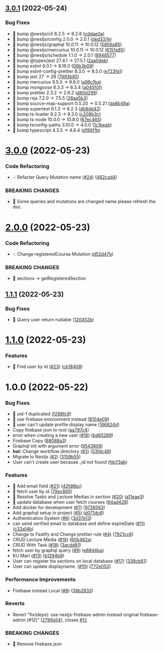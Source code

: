 ## [3.0.1](https://github.com/KUTask/backend/compare/v3.0.0...v3.0.1) (2022-05-24)


### Bug Fixes

* 🐛 bump @nestjs/cli 8.2.5 -> 8.2.6 ([cddae0a](https://github.com/KUTask/backend/commit/cddae0aada07ebfaf32a90d983e8e98a6f22633b))
* 🐛 bump @nestjs/config 2.0.0 -> 2.0.1 ([ded337e](https://github.com/KUTask/backend/commit/ded337e99cfb18f8142e8be97d840d0371040e90))
* 🐛 bump @nestjs/graphql 10.0.11 -> 10.0.12 ([5806a85](https://github.com/KUTask/backend/commit/5806a85501e0da8db7ddecac8d4b62e09d910eb5))
* 🐛 bump @nestjs/mercurius 10.0.11 -> 10.0.12 ([6151e85](https://github.com/KUTask/backend/commit/6151e85bf3d96aed04193d0a9be6f47210201358))
* 🐛 bump @nestjs/schedule 1.1.0 -> 2.0.1 ([8948577](https://github.com/KUTask/backend/commit/8948577902349e3f1e0c50d1058dfd719fcbe85c))
* 🐛 bump @types/jest 27.4.1 -> 27.5.1 ([2aa0deb](https://github.com/KUTask/backend/commit/2aa0deba9692f75423725af8817691c52ffb85b4))
* 🐛 bump eslint 8.0.1 -> 8.16.0 ([06b3b09](https://github.com/KUTask/backend/commit/06b3b09e0c12a125e431701e86fb92b2dbd6609e))
* 🐛 bump eslint-config-prettier 8.3.0 -> 8.5.0 ([e723fa1](https://github.com/KUTask/backend/commit/e723fa1c0f120f1c6e57309deeb23715aea6d6b0))
* 🐛 bump jest 27 -> 28 ([7993b95](https://github.com/KUTask/backend/commit/7993b95d65fb9e1fb11e34a6f3cf1f504a332f20))
* 🐛 bump mercurius 9.5.0 -> 9.6.0 ([a98c1ba](https://github.com/KUTask/backend/commit/a98c1ba5a2b3c3ffc0893459597c86d7891cb524))
* 🐛 bump mongoose 6.3.3 -> 6.3.4 ([a045f0f](https://github.com/KUTask/backend/commit/a045f0fb0fbdee0c0870af8ae49e7546fef161e6))
* 🐛 bump prettier 2.3.2 -> 2.6.2 ([d80d299](https://github.com/KUTask/backend/commit/d80d299d6d20c7d56cb04c57871869a156e38621))
* 🐛 bump rxjs 7.2.0 -> 7.5.5 ([26aa5b3](https://github.com/KUTask/backend/commit/26aa5b36b14a9b6cb79bfedd544ddf1c399cc83d))
* 🐛 bump source-map-support 0.5.20 -> 0.5.21 ([da8b49a](https://github.com/KUTask/backend/commit/da8b49a7b9427559dcc58efbd83b337a3f8f864f))
* 🐛 bump supertest 6.1.3 -> 6.2.3 ([db8dd42](https://github.com/KUTask/backend/commit/db8dd4265c4848dbbc58d94dcc698b8684203fd9))
* 🐛 bump ts-loader 9.2.3 -> 9.3.0 ([c208b3c](https://github.com/KUTask/backend/commit/c208b3c49f0018355a9364be9091a85af594be9d))
* 🐛 bump ts-node 10.0.0 -> 10.8.0 ([67ec465](https://github.com/KUTask/backend/commit/67ec465522e131184c8f70aa18ea9b7b3fed8d99))
* 🐛 bump tsconfig-paths 3.10.0 -> 4.0.0 ([1c1beab](https://github.com/KUTask/backend/commit/1c1beaba0c5849a815951c8d0127bfe66e8680f2))
* 🐛 bump typescript 4.3.5 -> 4.6.4 ([d166f1b](https://github.com/KUTask/backend/commit/d166f1b380096e8fe4938f3fe2d274bcc4ee3c45))

# [3.0.0](https://github.com/KUTask/backend/compare/v2.0.0...v3.0.0) (2022-05-23)


### Code Refactoring

* 💡 Refacter Query Mutation name ([#24](https://github.com/KUTask/backend/issues/24)) ([462cad4](https://github.com/KUTask/backend/commit/462cad477a39b01fcdf8f014f27bf54a4411a175))


### BREAKING CHANGES

* 🧨 Some queries and mutations are changed name please refresh the doc.

# [2.0.0](https://github.com/KUTask/backend/compare/v1.1.1...v2.0.0) (2022-05-23)


### Code Refactoring

* 💡 Change registeredCourse Mutation ([d52d47b](https://github.com/KUTask/backend/commit/d52d47ba86a3395ee33dcf9dbb89f67515255198))


### BREAKING CHANGES

* 🧨 sections -> getRegisteredSection

## [1.1.1](https://github.com/KUTask/backend/compare/v1.1.0...v1.1.1) (2022-05-23)


### Bug Fixes

* 🐛 Query user return nullable ([120452b](https://github.com/KUTask/backend/commit/120452b73d216b304d9b60c1334be02d2d55fdef))

# [1.1.0](https://github.com/KUTask/backend/compare/v1.0.0...v1.1.0) (2022-05-23)


### Features

* 🎸 Find user by id ([#23](https://github.com/KUTask/backend/issues/23)) ([cb18408](https://github.com/KUTask/backend/commit/cb1840801426f44f83c551501f8eace2e4be3ab7))

# 1.0.0 (2022-05-22)


### Bug Fixes

* 🐛 uid-1 duplicated ([f288fc9](https://github.com/KUTask/backend/commit/f288fc98d036f7577f0c02dc1cf239498cabf8ab))
* 🐛 use firebase environment instead ([8104e09](https://github.com/KUTask/backend/commit/8104e09597bf7a5a487998ec3b5129d890549cfb))
* 🐛 user can't update profile display name ([166824d](https://github.com/KUTask/backend/commit/166824d360e896a5c4c731ca0ba8d8f39fd883f3))
* Copy firebase json to root ([aa797c4](https://github.com/KUTask/backend/commit/aa797c4720fb66e10868e18f7488fde6a7ae403c))
* error when creating a new user ([#16](https://github.com/KUTask/backend/issues/16)) ([bd65289](https://github.com/KUTask/backend/commit/bd6528960e17ff049007d5b6c64c9d7999c89d37))
* Firebase Copy ([88088a3](https://github.com/KUTask/backend/commit/88088a3a8fe0878671dddd61d8ea3b30b7fdc55b))
* Graphql init with argument error ([9543806](https://github.com/KUTask/backend/commit/954380672cb8c0bc327f13976dccb2d93ec3f91d))
* **hot:** Change workflow directory ([#3](https://github.com/KUTask/backend/issues/3)) ([53fdc48](https://github.com/KUTask/backend/commit/53fdc4853777bf7e83769c62b94933df2bb67fba))
* Migrate to Nestjs ([#2](https://github.com/KUTask/backend/issues/2)) ([3159b55](https://github.com/KUTask/backend/commit/3159b55d0892b42b002f2471de57fb16e362fbcc))
* User can't create user because _id not found ([fdcf3ab](https://github.com/KUTask/backend/commit/fdcf3ab4798955afd415119c73978506df5aa82f))


### Features

* 🎸 Add email field ([#21](https://github.com/KUTask/backend/issues/21)) ([42fd8bc](https://github.com/KUTask/backend/commit/42fd8bc610cf5ac8446ab2bb9514f463e601b81a))
* 🎸 fetch user by id ([79ec865](https://github.com/KUTask/backend/commit/79ec86595d6c6d05d78ea4b71d1435ed5c7fb707))
* 🎸 Resolve Tasks and Lecture Medias in section ([#20](https://github.com/KUTask/backend/issues/20)) ([a11eae3](https://github.com/KUTask/backend/commit/a11eae3cb4bb23c5a568195f52993075579e33ea))
* 🎸 update database when user fetch courses ([64ad428](https://github.com/KUTask/backend/commit/64ad42815f15c8d3f05912fe090513cf2524ba26))
* Add docker for development ([#7](https://github.com/KUTask/backend/issues/7)) ([9738563](https://github.com/KUTask/backend/commit/9738563d366138f540179d83c344c993e8df32a8))
* Add graphql setup in project ([#5](https://github.com/KUTask/backend/issues/5)) ([d071dc6](https://github.com/KUTask/backend/commit/d071dc63c7733742325b06132a0ac4679b2b0010))
* Authentication System ([#6](https://github.com/KUTask/backend/issues/6)) ([3d37e13](https://github.com/KUTask/backend/commit/3d37e13015641996d171ee21c2123b75e0f58324))
* can send verified email to database and define expireDate ([#11](https://github.com/KUTask/backend/issues/11)) ([c32a14b](https://github.com/KUTask/backend/commit/c32a14bcfcd0d5e29bf34ff5167c9bc3f198bbf8))
* Change to Fastify and Change prettier rule ([#4](https://github.com/KUTask/backend/issues/4)) ([7921cc6](https://github.com/KUTask/backend/commit/7921cc6dc87055ab01f89c3dd590e3a2d10f501d))
* CRUD Lecture Media ([#19](https://github.com/KUTask/backend/issues/19)) ([60b462a](https://github.com/KUTask/backend/commit/60b462a7a5b8c6d0ad629a31ee29d8810cb57dc8))
* CRUD With Task ([#18](https://github.com/KUTask/backend/issues/18)) ([3acdd81](https://github.com/KUTask/backend/commit/3acdd81812dea9ae10298fe7fe50e2c764e99b38))
* fetch user by graphql query ([#9](https://github.com/KUTask/backend/issues/9)) ([e68d4ba](https://github.com/KUTask/backend/commit/e68d4ba7344eaa88d9990c9b39e96b48ca2dbe25))
* KU Mart ([#13](https://github.com/KUTask/backend/issues/13)) ([b1394b9](https://github.com/KUTask/backend/commit/b1394b99fdcf175ab9311abcdd2e007d70e5d41f))
* User can register his sections on local database ([#17](https://github.com/KUTask/backend/issues/17)) ([339cb81](https://github.com/KUTask/backend/commit/339cb8123e9a049ad326d21d55b3975e37a1aedd))
* User can update displayname. ([#10](https://github.com/KUTask/backend/issues/10)) ([772e053](https://github.com/KUTask/backend/commit/772e053d5d66b29a67251f2f5b1f3e9c402a1bd0))


### Performance Improvements

* Firebase instead Local ([#8](https://github.com/KUTask/backend/issues/8)) ([38b2833](https://github.com/KUTask/backend/commit/38b2833a99e2ce29e309a4598dd723a51bb13a2e))


### Reverts

* Revert "fix(deps): use nestjs-firebase-admin instead original firebase-admin (#12)" ([2799a54](https://github.com/KUTask/backend/commit/2799a548b2a55be75cd690a96f2601822911d90e)), closes [#12](https://github.com/KUTask/backend/issues/12)


### BREAKING CHANGES

* 🧨 Remove firebase.json
